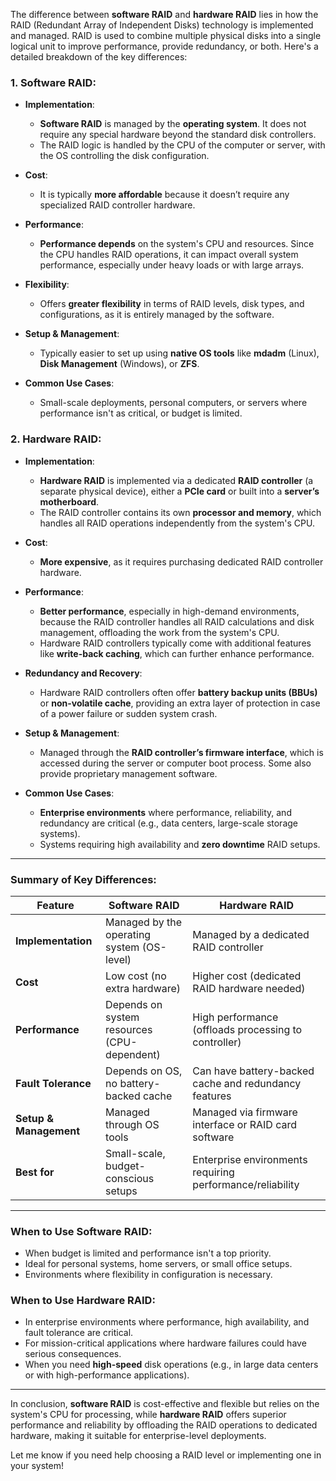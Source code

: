 The difference between **software RAID** and **hardware RAID** lies in how the RAID (Redundant Array of Independent Disks) technology is implemented and managed. RAID is used to combine multiple physical disks into a single logical unit to improve performance, provide redundancy, or both. Here's a detailed breakdown of the key differences:

### **1. Software RAID**:
- **Implementation**: 
  - **Software RAID** is managed by the **operating system**. It does not require any special hardware beyond the standard disk controllers.
  - The RAID logic is handled by the CPU of the computer or server, with the OS controlling the disk configuration.
  
- **Cost**: 
  - It is typically **more affordable** because it doesn’t require any specialized RAID controller hardware.
  
- **Performance**:
  - **Performance depends** on the system's CPU and resources. Since the CPU handles RAID operations, it can impact overall system performance, especially under heavy loads or with large arrays.
  
- **Flexibility**: 
  - Offers **greater flexibility** in terms of RAID levels, disk types, and configurations, as it is entirely managed by the software.
  
- **Setup & Management**: 
  - Typically easier to set up using **native OS tools** like **mdadm** (Linux), **Disk Management** (Windows), or **ZFS**.
  
- **Common Use Cases**:
  - Small-scale deployments, personal computers, or servers where performance isn't as critical, or budget is limited.

### **2. Hardware RAID**:
- **Implementation**: 
  - **Hardware RAID** is implemented via a dedicated **RAID controller** (a separate physical device), either a **PCIe card** or built into a **server’s motherboard**.
  - The RAID controller contains its own **processor and memory**, which handles all RAID operations independently from the system's CPU.
  
- **Cost**: 
  - **More expensive**, as it requires purchasing dedicated RAID controller hardware.
  
- **Performance**:
  - **Better performance**, especially in high-demand environments, because the RAID controller handles all RAID calculations and disk management, offloading the work from the system's CPU.
  - Hardware RAID controllers typically come with additional features like **write-back caching**, which can further enhance performance.
  
- **Redundancy and Recovery**:
  - Hardware RAID controllers often offer **battery backup units (BBUs)** or **non-volatile cache**, providing an extra layer of protection in case of a power failure or sudden system crash.
  
- **Setup & Management**: 
  - Managed through the **RAID controller’s firmware interface**, which is accessed during the server or computer boot process. Some also provide proprietary management software.
  
- **Common Use Cases**:
  - **Enterprise environments** where performance, reliability, and redundancy are critical (e.g., data centers, large-scale storage systems).
  - Systems requiring high availability and **zero downtime** RAID setups.

---

### **Summary of Key Differences**:

| **Feature**            | **Software RAID**                                    | **Hardware RAID**                                   |
|------------------------|------------------------------------------------------|-----------------------------------------------------|
| **Implementation**     | Managed by the operating system (OS-level)           | Managed by a dedicated RAID controller              |
| **Cost**               | Low cost (no extra hardware)                         | Higher cost (dedicated RAID hardware needed)        |
| **Performance**        | Depends on system resources (CPU-dependent)          | High performance (offloads processing to controller)|
| **Fault Tolerance**    | Depends on OS, no battery-backed cache               | Can have battery-backed cache and redundancy features|
| **Setup & Management** | Managed through OS tools                             | Managed via firmware interface or RAID card software|
| **Best for**           | Small-scale, budget-conscious setups                 | Enterprise environments requiring performance/reliability|

---

### **When to Use Software RAID**:
- When budget is limited and performance isn't a top priority.
- Ideal for personal systems, home servers, or small office setups.
- Environments where flexibility in configuration is necessary.

### **When to Use Hardware RAID**:
- In enterprise environments where performance, high availability, and fault tolerance are critical.
- For mission-critical applications where hardware failures could have serious consequences.
- When you need **high-speed** disk operations (e.g., in large data centers or with high-performance applications).

---

In conclusion, **software RAID** is cost-effective and flexible but relies on the system's CPU for processing, while **hardware RAID** offers superior performance and reliability by offloading the RAID operations to dedicated hardware, making it suitable for enterprise-level deployments. 

Let me know if you need help choosing a RAID level or implementing one in your system!